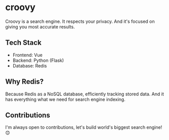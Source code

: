 # croovy
Croovy is a search engine. It respects your privacy. And it's focused on giving you most accurate results.

## Tech Stack
- Frontend: Vue
- Backend: Python (Flask)
- Database: Redis

## Why Redis?
Because Redis as a NoSQL database, efficiently tracking stored data. And it has everything what we need for search engine indexing.

## Contributions
I'm always open to contributions, let's build world's biggest search engine! 😊

